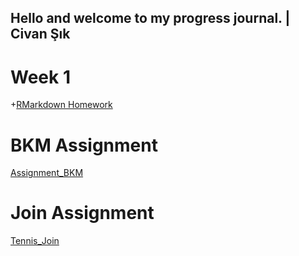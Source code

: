 ## Hello and welcome to my progress journal. | Civan Şık

# Week 1

+[RMarkdown Homework](hw1.html)

# BKM Assignment

[Assignment_BKM](https://github.com/pjournal/mef03-scivan//Assignment_BKM.html)

# Join Assignment
[Tennis_Join](https://github.com/pjournal/mef03-scivan//Tennis_Joins.html)
